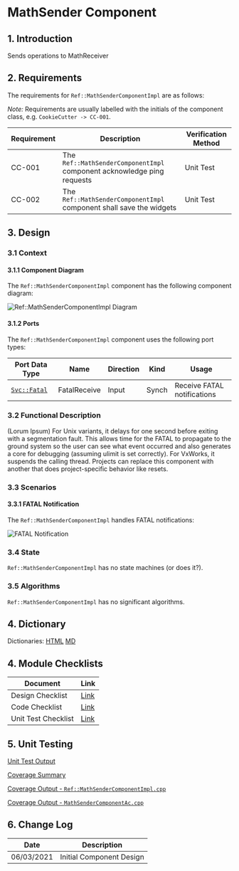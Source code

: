 # MathSender Component

## 1. Introduction

Sends operations to MathReceiver

## 2. Requirements

The requirements for `Ref::MathSenderComponentImpl` are as follows:

*Note:* Requirements are usually labelled with the initials of the component class, e.g. `CookieCutter -> CC-001`.

Requirement | Description | Verification Method
----------- | ----------- | -------------------
CC-001 | The `Ref::MathSenderComponentImpl` component acknowledge ping requests | Unit Test
CC-002 | The `Ref::MathSenderComponentImpl` component shall save the widgets | Unit Test

## 3. Design

### 3.1 Context

#### 3.1.1 Component Diagram

The `Ref::MathSenderComponentImpl` component has the following component diagram:

![`Ref::MathSenderComponentImpl` Diagram](img/MathSenderComponentImplBDD.jpg "Ref::MathSenderComponentImpl")

#### 3.1.2 Ports

The `Ref::MathSenderComponentImpl` component uses the following port types:

Port Data Type | Name | Direction | Kind | Usage
-------------- | ---- | --------- | ---- | -----
[`Svc::Fatal`](../Fatal/docs/sdd.html) | FatalReceive | Input | Synch | Receive FATAL notifications

### 3.2 Functional Description

(Lorum Ipsum) For Unix variants, it delays for one second before exiting with a segmentation fault. This allows time for the FATAL to propagate to the ground system so the user can see what event occurred and also generates a core for debugging (assuming ulimit is set correctly). For VxWorks, it suspends the calling thread. Projects can replace this component with another that does project-specific behavior like resets.

### 3.3 Scenarios

#### 3.3.1 FATAL Notification

The `Ref::MathSenderComponentImpl` handles FATAL notifications:

![FATAL Notification](img/FatalNotification.jpg)

### 3.4 State

`Ref::MathSenderComponentImpl` has no state machines (or does it?).

### 3.5 Algorithms

`Ref::MathSenderComponentImpl` has no significant algorithms.

## 4. Dictionary

Dictionaries: [HTML](MathSenderComponentImpl.html) [MD](MathSender.md)

## 4. Module Checklists

Document            | Link
------------------- | ----
Design Checklist    | [Link](Checklist_Design.xlsx)
Code Checklist      | [Link](Checklist_Code.xlsx)
Unit Test Checklist | [Link](Checklist_Unit_Test.xls)

## 5. Unit Testing

[Unit Test Output](../test/ut/output/test.txt)

[Coverage Summary](../test/ut/output/RefMathSenderComponentImpl_gcov.txt)

[Coverage Output - `Ref::MathSenderComponentImpl.cpp`](../test/ut/output/MathSenderComponentImpl.cpp.gcov)

[Coverage Output - `MathSenderComponentAc.cpp`](../test/ut/output/MathSenderComponentAc.cpp.gcov)

## 6. Change Log

Date       | Description
---------- | -----------
06/03/2021 | Initial Component Design




